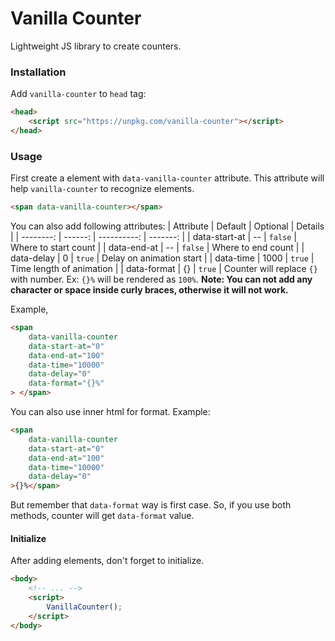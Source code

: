 # Vanilla Counter

Lightweight JS library to create counters.

### Installation

Add `vanilla-counter` to `head` tag:

```html
<head>
    <script src="https://unpkg.com/vanilla-counter"></script>
</head>
```

### Usage

First create a element with `data-vanilla-counter` attribute. This attribute will help `vanilla-counter` to recognize elements.

```html
<span data-vanilla-counter></span>
```

You can also add following attributes:
| Attribute | Default | Optional | Details |
| --------: | ------: | ----------: | -------: |
| data-start-at | -- | `false` | Where to start count |
| data-end-at | -- | `false` | Where to end count |
| data-delay | 0 | `true` | Delay on animation start |
| data-time | 1000 | `true` | Time length of animation |
| data-format | {} | `true` | Counter will replace `{}` with number. Ex: `{}%` will be rendered as `100%`. **Note: You can not add any character or space inside curly braces, otherwise it will not work.**

Example,

```html
<span 
    data-vanilla-counter 
    data-start-at="0" 
    data-end-at="100" 
    data-time="10000" 
    data-delay="0" 
    data-format="{}%"
> </span>
```

You can also use inner html for format. Example:

```html
<span 
    data-vanilla-counter 
    data-start-at="0" 
    data-end-at="100" 
    data-time="10000" 
    data-delay="0"
>{}%</span>
```

But remember that `data-format` way is first case. So, if you use both methods, counter will get `data-format` value.

#### Initialize

After adding elements, don't forget to initialize.

```html
<body>
    <!-- ... -->
    <script>
        VanillaCounter();
    </script>
</body>
```
